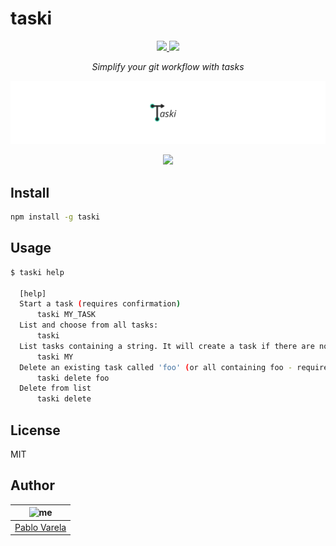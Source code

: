# taski

<p align="center">
  <a href="https://github.com/pablopunk/miny"><img src="https://img.shields.io/badge/made_with-miny-1eced8.svg" /> </a>
  <a href="https://www.npmjs.com/package/taski"><img src="https://img.shields.io/npm/dt/taski.svg" /></a>
</p>

<p align="center">
  <i>Simplify your git workflow with tasks</i>
</p>

![logo](./res/taski.svg)

<p align="center">
  <a href="https://asciinema.org/a/YArtoa00PICWDPYq1DQXMX4zp" target="_blank"><img src="https://asciinema.org/a/YArtoa00PICWDPYq1DQXMX4zp.svg" /></a>
</p>

## Install

```sh
npm install -g taski
```

## Usage

```bash
$ taski help

  [help]
  Start a task (requires confirmation)
      taski MY_TASK
  List and choose from all tasks:
      taski
  List tasks containing a string. It will create a task if there are no results. The search is "smart case" (it will be case sensitive only if there are any uppercase letters in the search term).
      taski MY
  Delete an existing task called 'foo' (or all containing foo - requires confirmation)
      taski delete foo
  Delete from list
      taski delete

```

## License

MIT

## Author

| ![me](https://gravatar.com/avatar/fa50aeff0ddd6e63273a068b04353d9d?size=100) |
| ---------------------------------------------------------------------------- |
| [Pablo Varela](https://pablo.life)                                           |
